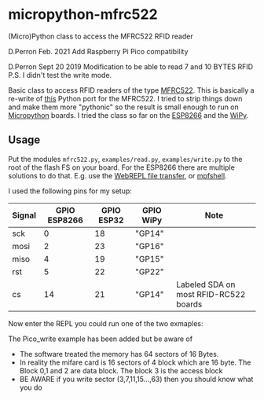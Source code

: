 # micropython-mfrc522
(Micro)Python class to access the MFRC522 RFID reader

D.Perron
Feb. 2021
Add Raspberry Pi Pico compatibility

D.Perron
Sept 20 2019
Modification  to be able to read 7 and 10 BYTES RFID
P.S. I didn't test the write mode.



Basic class to access RFID readers of the type [MFRC522](http://www.nxp.com/documents/data_sheet/MFRC522.pdf). 
This is basically a re-write of [this](https://github.com/mxgxw/MFRC522-python) Python port for the MFRC522. I 
tried to strip things down and make them more "pythonic" so the result is small enough to run on 
[Micropython](https://github.com/micropython/micropython) boards. I tried the class so far on the 
[ESP8266](https://github.com/micropython/micropython/tree/master/esp8266) and 
the [WiPy](https://github.com/micropython/micropython/tree/master/cc3200). 

## Usage

Put the modules ``mfrc522.py``, ``examples/read.py``, ``examples/write.py`` to the root of the flash FS on your board. 
For the ESP8266 there are multiple solutions to do that. E.g. use the 
[WebREPL file transfer](https://github.com/micropython/webrepl), or [mpfshell](https://github.com/wendlers/mpfshell). 
 
I used the following pins for my setup:

| Signal    | GPIO ESP8266 | GPIO ESP32 | GPIO WiPy      | Note                                 |
| --------- | ------------ | ---------- | -------------- | ------------------------------------ |
| sck       | 0            | 18         | "GP14"         |                                      |
| mosi      | 2            | 23         | "GP16"         |                                      |
| miso      | 4            | 19         | "GP15"         |                                      |
| rst       | 5            | 22         | "GP22"         |                                      |
| cs        | 14           | 21         | "GP14"         |Labeled SDA on most RFID-RC522 boards |
 
Now enter the REPL you could run one of the two exmaples: 

The Pico_write example has been added but be aware of

- The software treated the memory has 64 sectors of 16 Bytes.
- In reality the mifare card is 16 sectors of 4 block which are 16 byte.
  The Block 0,1 and 2 are data block. The block 3 is the access  block
- BE AWARE if you write sector (3,7,11,15...,63) then you should know what you do


